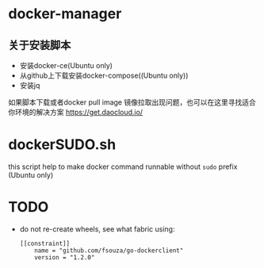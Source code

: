 # docker-manager


关于安装脚本
----------
 - 安装docker-ce(Ubuntu only)
 - 从github上下载安装docker-compose((Ubuntu only))
 - 安装jq
 
如果脚本下载或者docker pull image 镜像拉取出现问题，也可以在这里寻找适合你环境的解决方案
https://get.daocloud.io/

# dockerSUDO.sh
this script help to make docker command runnable without `sudo` prefix (Ubuntu only)

# TODO
- do not re-create wheels, see what fabric using:
    ```
    [[constraint]]
        name = "github.com/fsouza/go-dockerclient"
        version = "1.2.0"
    ```
     